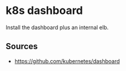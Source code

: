 # k8s dashboard

Install the dashboard plus an internal elb.

## Sources

- https://github.com/kubernetes/dashboard
